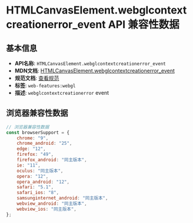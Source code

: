 # HTMLCanvasElement.webglcontextcreationerror_event API 兼容性数据

## 基本信息

- **API名称**: `HTMLCanvasElement.webglcontextcreationerror_event`
- **MDN文档**: [HTMLCanvasElement.webglcontextcreationerror_event](https://developer.mozilla.org/docs/Web/API/HTMLCanvasElement/webglcontextcreationerror_event)
- **规范文档**: [查看规范](https://registry.khronos.org/webgl/specs/latest/1.0/#5.15.4)
- **标签**: `web-features:webgl`
- **描述**: `webglcontextcreationerror` event

## 浏览器兼容性数据

```javascript
// 浏览器兼容性数据
const browserSupport = {
    chrome: "9",
    chrome_android: "25",
    edge: "12",
    firefox: "49",
    firefox_android: "同主版本",
    ie: "11",
    oculus: "同主版本",
    opera: "12",
    opera_android: "12",
    safari: "5.1",
    safari_ios: "8",
    samsunginternet_android: "同主版本",
    webview_android: "同主版本",
    webview_ios: "同主版本",
};

```

